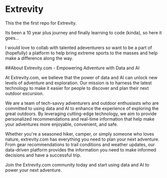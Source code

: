 # Extrevity

This the the first repo for Extrevity. 

Its been a 10 year plus journey and finally learning to code (kinda), so here it goes...

I would love to collab with talented adeventurers so want to be a part of (hopefully) a platform to help bring extreme sports to the masses and help make a difference along the way.

##About Extrevity.com - Empowering Adventure with Data and AI

At Extrevity.com, we believe that the power of data and AI can unlock new levels of adventure and exploration. Our mission is to harness the latest technology to make it easier for people to discover and plan their next outdoor excursion.

We are a team of tech-savvy adventurers and outdoor enthusiasts who are committed to using data and AI to enhance the experience of exploring the great outdoors. By leveraging cutting-edge technology, we aim to provide personalized recommendations and real-time information that help make your adventures more enjoyable, convenient, and safe.

Whether you're a seasoned hiker, camper, or simply someone who loves nature, extrevity.com has everything you need to plan your next adventure. From gear recommendations to trail conditions and weather updates, our data-driven platform provides the information you need to make informed decisions and have a successful trip.

Join the Extrevity.com community today and start using data and AI to power your next adventure. 


